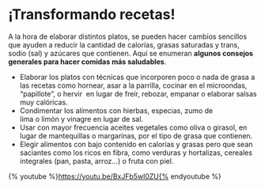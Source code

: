 # ¡Transformando recetas!

A la hora de elaborar distintos platos, se pueden hacer cambios sencillos que ayuden a reducir la cantidad de calorías, grasas saturadas y trans, sodio (sal) y azúcares que contienen. Aquí se enumeran **algunos consejos generales para hacer comidas más saludables**.

*   Elaborar los platos con técnicas que incorporen poco o nada de grasa a las recetas como hornear, asar a la parrilla, cocinar en el microondas, “papillote”, o hervir  en lugar de freír, rebozar, empanar o elaborar salsas muy calóricas. 
*   Condimentar los alimentos con hierbas, especias, zumo de  lima o limón y vinagre en lugar de sal. 
*   Usar con mayor frecuencia aceites vegetales como oliva o girasol, en lugar de mantequillas o margarinas, por el tipo de grasa que contienen.
*   Elegir alimentos con bajo contenido en calorías y grasas pero que sean saciantes como los ricos en fibra, como verduras y hortalizas, cereales integrales (pan, pasta, arroz…) o fruta con piel.

{% youtube %}https://youtu.be/BxJFb5wl0ZU{% endyoutube %}